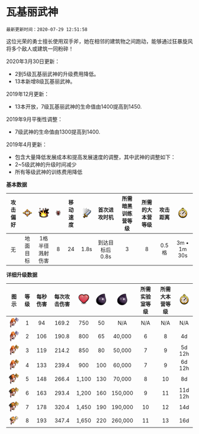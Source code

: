 # 瓦基丽武神

`最新更新时间：2020-07-29 12:51:58`

这位光荣的勇士擅长使用双手斧，她在相邻的建筑物之间跑动，能够通过狂暴旋风将多个敌人或建筑一同粉碎！

2020年3月30日更新：
- 2到5级瓦基丽武神的升级费用降低。
- 13本新增8级瓦基丽武神。

2019年12月更新：
- 13本开放，7级瓦基丽武神的生命值由1400提高到1450.

2019年9月平衡性调整：
- 7级武神的生命值由1300提高到1400.

2019年4月更新：
- 包含大量降低发展成本和提高发展速度的调整，其中武神的调整如下：
- 2~5级武神的升级时间减少
- 所有等级武神的训练费用降低



**基本数据**

|攻击偏好|![目标](/wiki/Other/Target.png "目标")|![攻击类型](/wiki/Other/AttackType.png "攻击类型")|![人口](/wiki/Other/Troops.png "人口")|移动速度|![攻击速度](/wiki/Other/Attack.png "攻击速度")|首次进攻时机|所需暗黑训练营等级|所需的大本营等级|攻击距离|![训练时间](/wiki/Other/Clock.png "训练时间")|
|:-:|:-:|:-:|:-:|:-:|:-:|:-:|:-:|:-:|:-:|:-:|
|无|地面目标|1格半径溅射伤害|8|24|1.8s|到达目标后0.8s|3|8|0.5格|3m • 1m 30s|



**详细升级数据**

|图示|等级|每秒伤害|每次攻击伤害|![生命值](/wiki/Other/Heart.png "生命值")|![建造所需资源](/wiki/Other/Dark_Elixir.png "建造所需资源")|![升级所需资源](/wiki/Other/Dark_Elixir.png "升级所需资源")|所需实验室等级|所需大本营等级|![升级所需时间](/wiki/Other/Clock.png "升级所需时间")|
|:-:|:-:|:-:|:-:|:-:|:-:|:-:|:-:|:-:|:-:|
|![Valkyrie](/wiki/Troops/HomeVillage/Valkyrie/Lv1-2.png)|1|94  |169.2|750	|50	|N/A	|N/A|N/A|N/A|
|![Valkyrie](/wiki/Troops/HomeVillage/Valkyrie/Lv1-2.png)|2|106	|190.8|800	|65	|40,000	|6	|8	|4d|
|![Valkyrie](/wiki/Troops/HomeVillage/Valkyrie/Lv3-4.png)|3|119	|214.2|850	|80	|50,000	|7	|9	|5d 12h|
|![Valkyrie](/wiki/Troops/HomeVillage/Valkyrie/Lv3-4.png)|4|133	|239.4|900	|100|60,000	|7	|9	|6d 12h|
|![Valkyrie](/wiki/Troops/HomeVillage/Valkyrie/Lv5.png)  |5|148	|266.4|1,100|130|70,000	|8	|10	|8d|
|![Valkyrie](/wiki/Troops/HomeVillage/Valkyrie/Lv6-7.png)|6|163	|293.4|1,200|160|150,000|9	|11	|11d 12h|
|![Valkyrie](/wiki/Troops/HomeVillage/Valkyrie/Lv6-7.png)|7|178	|320.4|1,450|190|190,000|10	|12	|14d|
|![Valkyrie](/wiki/Troops/HomeVillage/Valkyrie/Lv8.png)  |8|193	|347.4|1,650|220|260,000|11	|13	|16d|
